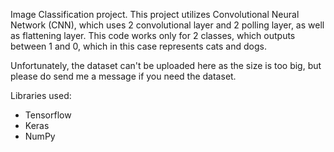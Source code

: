 Image Classification project.
This project utilizes Convolutional Neural Network (CNN), which uses 2 convolutional layer and 2 polling layer, as well as flattening layer. 
This code works only for 2 classes, which outputs between 1 and 0, which in this case represents cats and dogs.

Unfortunately, the dataset can't be uploaded here as the size is too big, but please do send me a message if you need the dataset.

Libraries used:
- Tensorflow
- Keras
- NumPy
